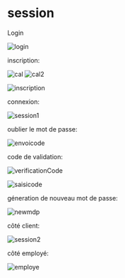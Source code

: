 # session
 
Login



![login](https://github.com/safiyadaoudi01/session/assets/120654774/4f4e2860-e6fb-48f9-b135-fb681fd6ed15)




  inscription:

  
  ![cal](https://github.com/safiyadaoudi01/session/assets/120654774/23852697-ee13-48eb-b9cc-319f07ec9da1)     ![cal2](https://github.com/safiyadaoudi01/session/assets/120654774/ee8c751e-7920-4d11-ab77-55e0a1a224a8)

  
  ![inscription](https://github.com/safiyadaoudi01/session/assets/120654774/f912979e-afaf-4c93-9a26-2bb041715312)
  

 
  
  
  connexion:

  

  ![session1](https://github.com/safiyadaoudi01/session/assets/120654774/6b02e585-6472-48de-b9d5-104f77634d8a)

 
 
  
  oublier le mot de passe:
  

  ![envoicode](https://github.com/safiyadaoudi01/session/assets/120654774/929ca12f-4e1c-46d1-8420-1f36a593bf71)

 
 
  
  code de validation:

  ![verificationCode](https://github.com/safiyadaoudi01/session/assets/120654774/b45f2f1c-5dde-4d7a-aee1-9995ffea5195)

  
  

  ![saisicode](https://github.com/safiyadaoudi01/session/assets/120654774/9d9b6956-3c65-40e0-b313-d35119b49153)

 
 
  
  géneration de nouveau mot de passe:
  

  ![newmdp](https://github.com/safiyadaoudi01/session/assets/120654774/6af661f4-dd17-4837-a530-5d372cca92b3)

 
 
  
  côté client:
  

  ![session2](https://github.com/safiyadaoudi01/session/assets/120654774/4255248c-15ce-415b-865e-7b548814a0f0)

 
  
  
  côté employé:

  
![employe](https://github.com/safiyadaoudi01/session/assets/120654774/69bc3965-5d2b-41ab-b1bd-a311af6217e4)
